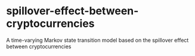 # spillover-effect-between-cryptocurrencies
A time-varying Markov state transition model based on the spillover effect between cryptocurrencies
